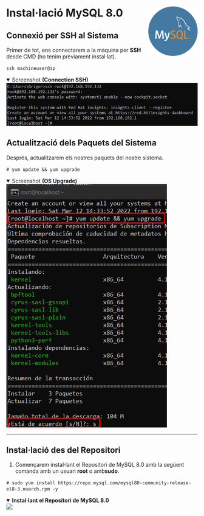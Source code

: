 # Instal·lació MySQL 8.0 <img align="right" width="130" src="../imatges/mysql_logo.png"/>

## Connexió per SSH al Sistema
Primer de tot, ens connectarem a la màquina per **SSH** desde CMD (ho tenim prèviament instal·lat).
```
ssh machineuser@ip 
```
<details open>
<summary>Screenshot <b>(Connection SSH)</b></summary>
<img src="captures/ssh.png">
</details>

## Actualització dels Paquets del Sistema
Després, actualitzarem els nostres paquets del nostre sistema.
```
# yum update && yum upgrade
```
<details open>
<summary>Screenshot <b>(OS Upgrade)</b></summary>
<img src="captures/upgrade.png">
</details>
<hr>

## Instal·lació des del Repositori
1. Començarem instal·lant el Repositori de MySQL 8.0 amb la següent comanda amb un usuari **root** o amb**sudo**.
```
# sudo yum install https://repo.mysql.com/mysql80-community-release-el8-3.noarch.rpm -y
```
<details open>
<summary><b>Instal·lant el Repositori de MySQL 8.0</b></summary>
<img src="captures/install_repository_mysql.png">
</details>

